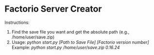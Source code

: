 # Factorio Server Creator

Instructions:

1. Find the save file you want and get the absolute path (e.g., /home/user/save.zip)
2. Usage:
	*python start.py [Path to Save File] [Factorio version number]*
	Example:  *python start.py /home/user/save.zip 0.16.24*